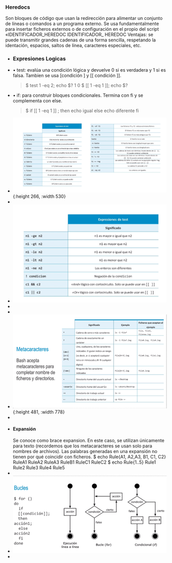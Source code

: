 ### Heredocs
Son bloques de código que usan la redirección para alimentar un conjunto de líneas o comandos a un
programa externo.
Se usa fundamentalmente para insertar ficheros externos o de configuración en el propio del script
«IDENTIFICADOR_HEREDOC
IDENTIFICADOR_ HEREDOC
Ventajas: se puede transmitir grandes cadenas de una forma sencilla, respetando la identación, espacios,
saltos de línea, caracteres especiales, etc.
- ### Expresiones Logicas
- • test: evalúa una condición lógica y devuelve 0 si es verdadera y 1 si es falsa. Tambien se usa
  [condición ] y [[ condición ]].
  > $ test 1 -eq 2; echo $?
  > 1
  > 0
  > $ [[ 1 -eq 1 ]]; echo $?
- • if: para construir bloques condicionales. Termina con fi y se complementa con else.
  > $ if [[ 1 -eq 1 ]] ; then
  > echo igual
  > else
  > echo diferente
  > fi
- ![ScreenShot Tool -20240604211835.png](../assets/ScreenShot_Tool_-20240604211835_1717550327026_0.png){:height 266, :width 530}
-
- ![ScreenShot Tool -20240604211909.png](../assets/ScreenShot_Tool_-20240604211909_1717550397336_0.png)
-
-
- ![ScreenShot Tool -20240604212019.png](../assets/ScreenShot_Tool_-20240604212019_1717550431591_0.png){:height 481, :width 778}
-
- #### Expansión
  Se conoce como brace expansion. En este caso, se utilizan únicamente para texto (recordemos que los
  metacaracteres se usan solo para nombres de archivos). Las palabras generadas en una expansión no
  tienen por qué coincidir con ficheros.
  $ echo Rule{A1, A2,A3, B1, C1, C2}
  RuleA1 RuleA2 RuleA3 RuleB1 RuleC1 RuleC2
  $ echo Rule{1..5}
  Rule1 Rule2 Rule3 Rule4 Rule5
-
- ![ScreenShot Tool -20240604213715.png](../assets/ScreenShot_Tool_-20240604213715_1717551444887_0.png)
-
